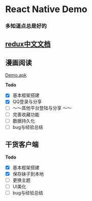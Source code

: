 # React Native Demo
### 多知道点总是好的

## [redux中文文档](http://cn.redux.js.org/docs/react-redux/api.html)
## 漫画阅读
[Demo.apk]()

**Todo**
- [x] 基本框架搭建
- [x] QQ登录与分享
 - [ ] ～～其他平台登陆与分享 ～～
- [ ] 完善收藏功能
- [ ] 数据持久化
- [ ] bug与经验总结
 
## 干货客户端
**Todo**
- [x] 基本框架搭建
- [x] 保存妹子到本地
- [ ] 更换主题
- [ ] UI美化
- [ ] bug与经验总结
